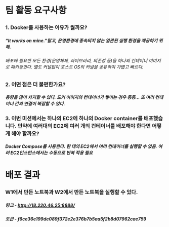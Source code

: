 # 팀 활동 요구사항

### 1. Docker를 사용하는 이유가 뭘까요?
##### “It works on mine.”말고, 운영환경에 종속되지 않는 일관된 실행 환경을 제공하기 위해.
###### 배포에 필요한 모든 환경(운영체제, 라이브러리, 의존성 등)을 하나의 컨테이너 이미지로 패키징한다. 별도 커널없이 호스트 OS의 커널을 공유하여 가볍고 빠르다.


### 2. 어떤 점은 더 불편한가요?
##### 용량을 많이 차지할 수 있다. 도커 이미지와 컨테이너가 쌓이는 경우 등등… 또 여러 컨테이너 간의 연결이 복잡할 수 있다.


### 3. 이번 미션에서는 하나의 EC2에 하나의 Docker container를 배포했습니다. 만약에 여러대의 EC2에 여러 개의 컨테이너를 배포해야 한다면 어떻게 해야 할까요?
##### Docker Compose를 사용한다. 한 대의 EC2에서 여러 컨데이너를 실행할 수 있음. 여러 EC2인스턴스에서는 수동으로 반복 적용 필요

# 배포 결과
### W1에서 만든 노트북과 W2에서 만든 노트북을 실행할 수 있다.
##### 링크 - http://18.220.46.25:8888/
##### 토큰 - f6ce36e199de089f372e2e376b7b5aa5f2b8d07962cae759